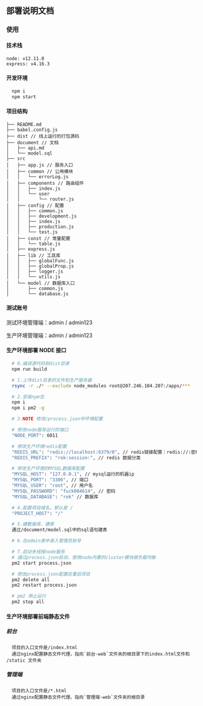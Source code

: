 ## 部署说明文档

### 使用

#### 技术栈

```
node: v12.11.0
express: v4.16.3
```

#### 开发环境

```bash
  npm i
  npm start
```

#### 项目结构

    ├── README.md
    ├── babel.config.js
    ├── dist // 线上运行的打包源码
    ├── document // 文档
    │   ├── api.md
    │   └── model.sql
    ├── src
    │   ├── app.js // 服务入口
    │   ├── common // 公用模块
    │   │   └── errorLog.js
    │   ├── components // 路由组件
    │   │   ├── index.js
    │   │   └── user
    │   │       └── router.js
    │   ├── config // 配置
    │   │   ├── common.js
    │   │   ├── development.js
    │   │   ├── index.js
    │   │   ├── production.js
    │   │   └── test.js
    │   ├── const // 常量配置
    │   │   └── table.js
    │   ├── express.js
    │   ├── lib // 工具库
    │   │   ├── globalFunc.js
    │   │   ├── globalProp.js
    │   │   ├── logger.js
    │   │   └── utils.js
    │   └── model // 数据库入口
    │       ├── common.js
    │       └── database.js

#### 测试账号

测试环境管理端：admin / admin123

生产环境管理端：admin / admin123

#### 生产环境部署 NODE 接口

```bash
  # 0.编译源代码到dist目录
  npm run build

  # 1.上传dist目录的文件到生产服务器
  rsync -r ./* --exclude node_modules root@207.246.104.207:/apps/***

  # 2.安装npm包
  npm i
  npm i pm2 -g

  # 3.NOTE 修改/process.json中环境配置

  # 修改node服务运行的端口
  "NODE_PORT": 6011

  # 修改生产环境redis配置
  "REDIS_URL": "redis://localhost:6379/0", // redis链接配置：redis://:密码@host:端口/数据库序号
  "REDIS_PREFIX": "rok:session:", // redis 数据分类

  # 修改生产环境的MYSQL数据库配置
  "MYSQL_HOST": "127.0.0.1", // mysql运行的机器ip
  "MYSQL_PORT": "3306", // 端口
  "MYSQL_USER": "root", // 用户名
  "MYSQL_PASSWORD": "fuck084614", // 密码
  "MYSQL_DATABASE": "rok" // 数据库

  # 4.配置项目域名，默认是 /
  "PROJECT_HOST": "/"

  # 5.建数据库、建表
  通过/document/model.sql中的sql语句建表

  # 6.在admin表中录入管理员账号

  # 7.启动多线程node服务
  # 通过process.json启动，使用node内置的cluster模块做负载均衡
  pm2 start process.json

  # 修改process.json配置后重启项目
  pm2 delete all
  pm2 restart process.json

  # pm2 停止运行
  pm2 stop all
```

#### 生产环境部署前端静态文件

##### 前台

```
  项目的入口文件是/index.html
  通过nginx配置静态文件代理，指向`前台-web`文件夹的根目录下的index.html文件和 /static 文件夹
```

##### 管理端

```
  项目的入口文件是/*.html
  通过nginx配置静态文件代理，指向`管理端-web`文件夹的根目录
```

